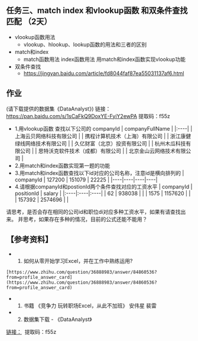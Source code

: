 
## 任务三、match index 和vlookup函数 和双条件查找匹配 （2天）
* vlookup函数用法
    * vlookup、hlookup、lookup函数的用法和三者的区别
* match和index
    * match函数用法 index函数用法 用match和index函数实现vlookup功能
* 双条件查找
    * https://jingyan.baidu.com/article/fd8044faf87ea55031137af6.html
## 作业
(请下载提供的数据集《DataAnalyst》) 链接：https://pan.baidu.com/s/1sCaFkQ9DoxYE-FyiY2ewPA  提取码：f55z 
   * 1.用vlookup函数 查找以下公司的 companyId | companyFullName | |:----| | 上海云贝网络科技有限公司 | | 携程计算机技术（上海）有限公司 | | 浙江康健绿线网络技术有限公司 | | 久亿财富（北京）投资有限公司 | | 杭州木瓜科技有限公司 | | 思特沃克软件技术（成都）有限公司 | | 北京金山云网络技术有限公司 |
   * 2.用match和index函数实现第一题的功能
   * 3.用match和index函数查找以下id对应的公司名称，注意id是横向排列的 | companyId | 127200 | 151079 | 22225 | |----|----|----|----|
   * 4.请根据companyId和postionId两个条件查找对应的工资水平 | companyId | positionId | salary | |:----|:----|:----| | 62 | 938038 | | | 1575 | 1157620 | | | 157392 | 2574696 | |

请思考，是否会存在相同的公司id和职位di对应多种工资水平，如果有请查找出来。 并思考，如果存在多种的情况，目前的公式还能不能用？

## 【参考资料】
   * 1. 如何从零开始学习Excel，并在工作中熟练运用? 

    [https://www.zhihu.com/question/36888983/answer/84860536?from=profile_answer_card](https://www.zhihu.com/question/36888983/answer/84860536?from=profile_answer_card)
   * 1. 书籍 《竞争力 玩转职场Excel，从此不加班》 安伟星 裴雷
   * 2. 数据集下载 - 《DataAnalyst》

[链接：](https://pan.baidu.com/s/1sCaFkQ9DoxYE-FyiY2ewPA)    提取码：f55z 

